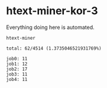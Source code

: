 # htext-miner-kor-3

Everything doing here is automated.

```
htext-miner

total: 62/4514 (1.3735046521931769%)

job0: 11
job1: 12
job2: 17
job3: 11
job4: 11
```